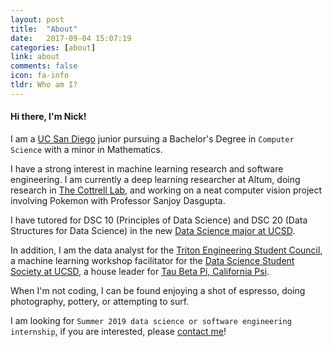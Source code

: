 ```yaml
---
layout: post
title:  "About"
date:   2017-09-04 15:07:19
categories: [about]
link: about
comments: false
icon: fa-info
tldr: Who am I?
---
```

#### Hi there, I'm Nick!

I am a [UC San Diego][contact] junior pursuing a Bachelor's Degree in `Computer Science` with a minor in Mathematics.

I have a strong interest in machine learning research and software engineering.
I am currently a deep learning researcher at Altum, doing research in [The Cottrell Lab][cottrell], and working on a neat computer vision project involving Pokemon with Professor Sanjoy Dasgupta.

I have tutored for DSC 10 (Principles of Data Science) and DSC 20 (Data Structures for Data Science) in the new [Data Science major at UCSD][dsc].

In addition, I am the data analyst for the [Triton Engineering Student Council][tesc], a machine learning workshop facilitator for the [Data Science Student Society at UCSD][ds3], a house leader for [Tau Beta Pi, California Psi][tbp].

When I'm not coding, I can be found enjoying a shot of espresso, doing photography, pottery, or attempting to surf.

I am looking for `Summer 2019 data science or software engineering internship`, if you are interested, please [contact me][contact]!

<!--more-->

[ucsd]: https://ucsd.edu/
[teradata]: http://www.teradata.com/
[cottrell]: http://cseweb.ucsd.edu/groups/guru/
[comeback]: https://the-comeback-community.appspot.com/
[dsc]: http://dsc.ucsd.edu/
[tesc]: http://tesc.ucsd.edu/
[ds3]: http://ds3.ucsd.edu/
[tbp]: http://tbp.ucsd.edu/
[contact]: /#contact
